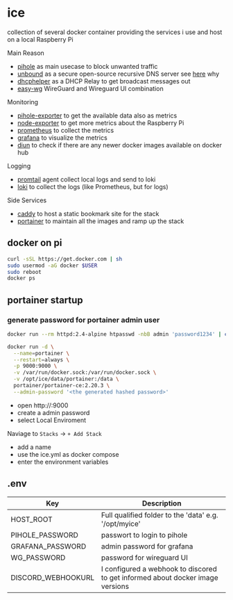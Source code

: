 # ice


collection of several docker container providing the services i use and host on a local Raspberry Pi

Main Reason
* [pihole](https://pi-hole.net/) as main usecase to block unwanted traffic
* [unbound](https://github.com/NLnetLabs/unbound) as a secure open-source recursive DNS server see [here](https://docs.pi-hole.net/guides/dns/unbound/) why
* [dhcphelper](https://github.com/homeall/dhcphelper) as a DHCP Relay to get broadcast messages out
* [easy-wg](https://github.com/wg-easy/wg-easy) WireGuard and Wireguard UI combination

Monitoring
* [pihole-exporter](https://github.com/eko/pihole-exporter) to get the available data also as metrics
* [node-exporter](https://github.com/prometheus/node_exporter) to get more metrics about the Raspberry Pi
* [prometheus](https://prometheus.io/) to collect the metrics
* [grafana](https://grafana.com/) to visualize the metrics
* [diun](https://crazymax.dev/diun/) to check if there are any newer docker images available on docker hub
  
Logging
* [promtail](https://grafana.com/docs/loki/latest/send-data/promtail/) agent collect local logs and send to loki
* [loki](https://github.com/grafana/loki) to collect the logs (like Prometheus, but for logs)

Side Services
* [caddy](https://caddyserver.com/) to host a static bookmark site for the stack
* [portainer](https://www.portainer.io/) to maintain all the images and ramp up the stack

## docker on pi
```bash
curl -sSL https://get.docker.com | sh
sudo usermod -aG docker $USER
sudo reboot
docker ps
```

## portainer startup
### generate password for portainer admin user
```bash
docker run --rm httpd:2.4-alpine htpasswd -nbB admin 'password1234' | cut -d ":" -f 2
```

```bash
docker run -d \
  --name=portainer \
  --restart=always \
  -p 9000:9000 \
  -v /var/run/docker.sock:/var/run/docker.sock \
  -v /opt/ice/data/portainer:/data \
  portainer/portainer-ce:2.20.3 \
  --admin-password '<the generated hashed password>'
```

* open http://<host>:9000
* create a admin password
* select Local Enviroment

Naviage to `Stacks` -> `+ Add Stack`

* add a name
* use the ice.yml as docker compose
* enter the environment variables

## .env

| Key                | Description                                                                    |
| ------------------ | ------------------------------------------------------------------------------ |
| HOST_ROOT          | Full qualified folder to the 'data' e.g. '/opt/myice'                          |
| PIHOLE_PASSWORD    | passwort to login to pihole                                                    |
| GRAFANA_PASSWORD   | admin password for grafana                                                     |
| WG_PASSWORD        | password for wireguard UI                                                      |
| DISCORD_WEBHOOKURL | I configured a webhook to discored to get informed about docker image versions |

